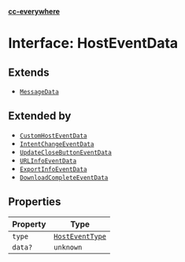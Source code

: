 [**cc-everywhere**](../../../../../index.md)

<HorizontalLine />

# Interface: HostEventData

## Extends

- [`MessageData`](message-data.md)

## Extended by

- [`CustomHostEventData`](custom-host-event-data.md)
- [`IntentChangeEventData`](intent-change-event-data.md)
- [`UpdateCloseButtonEventData`](update-close-button-event-data.md)
- [`URLInfoEventData`](url-info-event-data.md)
- [`ExportInfoEventData`](export-info-event-data.md)
- [`DownloadCompleteEventData`](download-complete-event-data.md)

## Properties

| Property | Type |
| ------ | ------ |
| `type` | [`HostEventType`](../enumerations/host-event-type.md) |
| `data?` | `unknown` |
